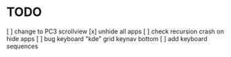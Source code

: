 # TODO

[ ] change to PC3 scrollview 
[x] unhide all apps 
[ ] check recursion crash on hide apps 
[ ] bug keyboard "kde" grid keynav bottom 
[ ] add keyboard sequences
